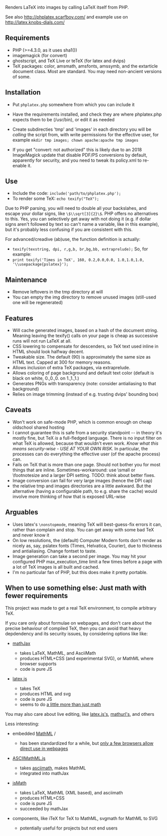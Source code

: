 
Renders LaTeX into images by calling LaTeX itself from PHP.

See also http://phplatex.scarfboy.com/ and example use on http://latex.knobs-dials.com/


## Requirements
- PHP                                    (>=4.3.0, as it uses sha1())
- imagemagick                            (for convert)
- ghostscript, and TeX Live or teTeX     (for latex and dvips)
- TeX packages: color, amsmath, amsfonts, amssymb, and the extarticle document class.
  Most are standard.   You may need non-ancient versions of some.


## Installation
- Put `phplatex.php` somewhere from which you can include it
- Have the requirements installed, and check they are where phplatex.php expects them to be (/usr/bin), or edit it as needed
- Create subdirecties 'tmp' and 'images' in each directory you will be *calling* the script from, with write permissions for the effective user, for example `mkdir tmp images; chown apache:apache tmp images`

- If you get "convert: not authorized" this is likely due to an 2018 ImageMagick update that disable PDF/PS conversions by default, apparently for security, and you need to tweak its policy.xml to re-enable it.


## Use
- Include the code:
    `include('path/to/phplatex.php');`
- To render some TeX:
    `echo texify("TeX");`

Due to PHP parsing, you will need to double all your backslahes, and escape your dollar signs, like `\$\\sqrt[3]{2}\$`.
PHP offers no alternatives to this. Yes, you can selectively get away with not doing it (e.g. if dollar signs aren't followed by text so can't name a variable, like in this  example), but it's probably less confusing if you are consistent with this.


For advanced/creadive (ab)use, the function definition is actually:
-  `texify(texstring, dpi, r,g,b, br,bg,bb, extraprelude);`
So, for example:
-  `print texify('Times in TeX', 160, 0.2,0.0,0.0, 1.0,1.0,1.0, '\\usepackage{pslatex}');`


## Maintenance
- Remove leftovers in the tmp directory at will
- You can empty the img directory to remove unused images (still-used one will be regenerated)


## Features
- Will cache generated images, based on a hash of the document string.
  Meaning leaving the texify() calls on your page is cheap as successive runs will not run LaTeX at all.
- CSS lowering to compensate for descenders, so TeX text used inline in HTML should look halfway decent.
- Tweakable size. The default (90) is approximately the same size as HTML text. Capped at 300 for memory reasons.
- Allows inclusion of extra TeX packages, via extraprelude.
- Allows coloring of page background and default text color   (default is black on white, 0.,0.,0. on 1.,1.,1.)
- Generates PNGs with transparency (note: consider antialiasing to that background)
- Relies on image trimming (instead of e.g. trusting dvips' bounding box)


## Caveats
- Won't work on safe-mode PHP, which is common enough on cheap oldschool shared hosting
- I cannot guarantee this is safe from a security standpoint -- in theory it's mostly fine, but TeX *is* a full-fledged language.
  There is no input filter on what TeX is allowed, because that wouldn't even work. *Know what this means security-wise - USE AT YOUR OWN RISK*.
  In particular, the processes can do everything the effective user (of the apache process) can.
- Fails on TeX that is more than one page.
  Should not bother you for most things that are inline.
  Sometimes-workaround: use \small or \footnotesize and a larger DPI setting.
  TODO: think about better fixes.
- Image conversion can fail for very large images  (hence the DPI cap)
- the relative tmp and images directories are a little awkward. But the alternative (having a configurable path, to e.g. share the cache) would involve more thinking of how that is exposed URL-wise


## Arguables
- Uses latex's `\nonstopmode`, meaning TeX will best-guess-fix errors it can, rather than complain and stop. You can get away with some bad TeX and never know it
- On low resolutions, the (default) Computer Modern fonts don't render as nicely as, say, pslatex fonts 
  (Times, Helvatica, Courier), due to thickness and antialiasing. Change fontset to taste.
- Image generation can take a second per image. You may hit your configured PHP max_execution_time limit a few times before
  a page with a lot of TeX images is all built and cached.
- I'm no particular fan of PHP, but this does make it pretty portable.



## When to use something else: Just math with fewer requirements

This project was made to get a real TeX environment, to compile arbitrary TeX.

If you care only about formulae on webpages, and don't care about the precise behaviour of compiled TeX, then you can avoid that heavy depdendency and its security issues, by considering options like like:

- [mathJax](https://www.mathjax.org/)
  - takes LaTeX, MathML, and AsciiMath 
  - produces HTML+CSS (and experimental SVG), or MathML where browser supports
  - code is pure JS

- [latex.js](https://latex.js.org/)
  - takes TeX
  - produces HTML and svg
  - code is pure JS
  - seems to do [a little more than just math](https://latex.js.org/playground.html)


You may also care about live editing, like [latex.js's](https://latex.js.org/playground.html), [mathurl's](http://mathurl.com/), and others


Less interesting:
- embedded [MathML](https://en.wikipedia.org/wiki/MathML) / <math> element 
  - has been standardized for a while, but [only a few browsers allow direct use in webpages](https://caniuse.com/mathml)

- [ASCIIMathML.js](https://mathcs.chapman.edu/~jipsen/mathml/asciimath.html)
  - takes [asciimath](https://en.wikipedia.org/wiki/AsciiMath), makes MathML
  - integrated into mathJax

- [jsMath](http://www.math.union.edu/~dpvc/jsmath/)
  - takes LaTeX, MathML (XML based), and asciimath
  - produces HTML+CSS 
  - code is pure JS
  - succeeded by mathJax

- components, like iTeX for TeX to MathML, svgmath for MathML to SVG
  - potentially useful for projects but not end users  

